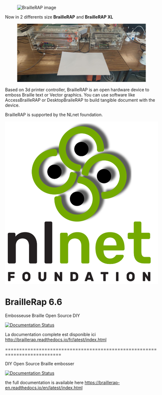 
<figure>
<img src="https://github.com/braillerap/BrailleRap/blob/master/docs/IMG/github_logo.png" alt="BrailleRAP image" style="width:50% align:center">
</figure>

Now in 2 differents size **BrailleRAP** and **BrailleRAP XL**

<figure>
<img src="https://github.com/braillerap/BrailleRap/blob/master/docs/IMG/github_logo2.jpg" alt="BrailleRAP and BrailleRAP XL image" style="width:50% align:center">
</figure>


Based on 3d printer controller, BrailleRAP is an open hardware device to emboss Braille text or Vector graphics. You can use software like AccessBrailleRAP or DesktopBraileRAP to build tangible document with the device.

BrailleRAP is supported by the NLnet foundation.

[![NlNet foundation logo](https://github.com/braillerap/BrailleRap/blob/master/docs/IMG/logo-sh.svg '')](https://nlnet.nl/)

# BrailleRap 6.6

Embosseuse Braille Open Source DIY

[![Documentation Status](https://readthedocs.org/projects/braillerap/badge/?version=latest&style=plastic)](https://braillerap.readthedocs.io/fr/latest/?badge=latest)

La documentation complete est disponible ici http://braillerap.readthedocs.io/fr/latest/index.html

==========================================================================

DIY Open Source Braille embosser

[![Documentation Status](https://readthedocs.org/projects/braillerap-en/badge/?version=latest&style=plastic)](https://braillerap-en.readthedocs.io/en/latest/index.html)

the full documentation is available here https://braillerap-en.readthedocs.io/en/latest/index.html

